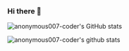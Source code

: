 ### Hi there 👋
![anonymous007-coder's GitHub stats](https://github-readme-stats.vercel.app/api?username=anonymous007-coder&show_icons=true&theme=radical)

![anonymous007-coder's github stats](https://github-readme-stats.vercel.app/api/top-langs/?username=BEPb&theme=radical&layout=compact)

<!--
**anonymous007-coder/anonymous007-coder** is a ✨ _special_ ✨ repository because its `README.md` (this file) appears on your GitHub profile.

Here are some ideas to get you started:

- 🔭 I’m currently working on ...
- 🌱 I’m currently learning ...
- 👯 I’m looking to collaborate on ...
- 🤔 I’m looking for help with ...
- 💬 Ask me about ...
- 📫 How to reach me: ...
- 😄 Pronouns: ...
- ⚡ Fun fact: ...
-->
